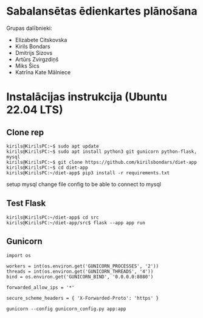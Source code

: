 # Sabalansētas ēdienkartes plānošana
Grupas dalībnieki:
- Elizabete Citskovska
- Kirils Bondars
- Dmitrijs Sizovs
- Artūrs Zvirgzdiņš
- Miks Šics
- Katrīna Kate Mālniece

# Instalācijas instrukcija (Ubuntu 22.04 LTS)
## Clone rep
```console
kirils@KirilsPC:~$ sudo apt update
kirils@KirilsPC:~$ sudo apt install python3 git gunicorn python-flask, mysql
kirils@KirilsPC:~$ git clone https://github.com/kirilsbondars/diet-app
kirils@KirilsPC:~$ cd diet-app
kirils@KirilsPC:~/diet-app$ pip3 install -r requirements.txt
```
setup mysql change file config to be able to connect to mysql
## Test Flask
```console
kirils@KirilsPC:~/diet-app$ cd src
kirils@KirilsPC:~/diet-app/src$ flask --app app run
```
## Gunicorn
```
import os

workers = int(os.environ.get('GUNICORN_PROCESSES', '2'))
threads = int(os.environ.get('GUNICORN_THREADS', '4'))
bind = os.environ.get('GUNICORN_BIND', '0.0.0.0:8080')

forwarded_allow_ips = '*'

secure_scheme_headers = { 'X-Forwarded-Proto': 'https' }
```

```console
gunicorn --config gunicorn_config.py app:app
```
